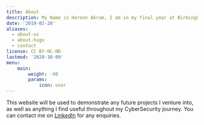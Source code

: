 ```yaml
---
title: About
description: My Name is Haroon Akram, I am in my final year at Birmingham City University Studying CyberSecurity. 
date: '2019-02-28'
aliases:
  - about-us
  - about-hugo
  - contact
license: CC BY-NC-ND
lastmod: '2020-10-09'
menu:
    main: 
        weight: -90
        params:
            icon: user
---
```

This website will be used to demonstrate any future projects I venture into, as well as anything I find useful throughout my CyberSecurity journey. 
You can contact me on [LinkedIn](https://www.linkedin.com/in/haroon-akram/) for any enquiries.



